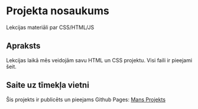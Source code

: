 # Projekta nosaukums

Lekcijas materiāli par CSS/HTML/JS

## Apraksts

Lekcijas laikā mēs veidojām savu HTML un CSS projektu. Visi faili ir pieejami šeit.

## Saite uz tīmekļa vietni

Šis projekts ir publicēts un pieejams Github Pages:
[Mans Projekts](https://vumc-atp3.github.io/juris-testeris-HTML/)
